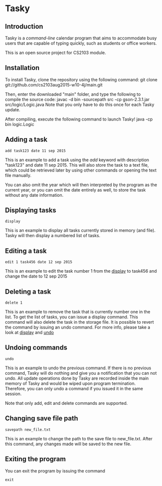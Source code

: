 # Tasky

## Introduction
Tasky is a _command-line_ calendar program that aims to accommodate busy users that are capable of typing quickly,
such as students or office workers.

This is an open source project for CS2103 module.

## Installation
To install Tasky, clone the repository using the following command:
	git clone git://github.com/cs2103aug2015-w10-4j/main.git
	
Then, enter the downloaded "main" folder, and type the following to compile the source code:
	javac -d bin -sourcepath src -cp gson-2.3.1.jar src/logic/Logic.java
Note that you only have to do this once for each Tasky update.
	
After compiling, execute the following command to launch Tasky!
	java -cp bin logic.Logic

## Adding a task

	add task123 date 11 sep 2015

This is an example to add a task using the *add* keyword with description "task123" and date 11 sep 2015. This will also store the task to a text file, which could be retrieved later by using other commands or opening the text file manually.

You can also omit the year which will then interpreted by the program as the current year, or you can omit the date entirely as well, to store the task without any date information.

## Displaying tasks

	display

This is an example to display all tasks currently stored in memory (and file). Tasky will then display a numbered list of tasks.

## Editing a task

	edit 1 task456 date 12 sep 2015

This is an example to edit the task number 1 from the [display](#displaying-tasks) to task456 and change the date to 12 sep 2015

## Deleting a task

	delete 1

This is an example to remove the task that is currently number one in the list. To get the list of tasks, you can issue a display command. This command will also delete the task in the storage file. It is possible to revert the command by issuing an undo command. For more info, please take a look at [display](#displaying-tasks) and [undo](#undoing-commands)

## Undoing commands

	undo

This is an example to undo the previous command. If there is no previous command, Tasky will do nothing and give you a notification that you can not undo. All update operations done by Tasky are recorded inside the main memory of Tasky and would be wiped upon program termination. Therefore, you can only undo a command if you issued it in the same session.

Note that only add, edit and delete commands are supported.

## Changing save file path

	savepath new_file.txt

This is an example to change the path to the save file to new_file.txt. After this command, any changes made will be saved to the new file.

## Exiting the program
You can exit the program by issuing the command

	exit


